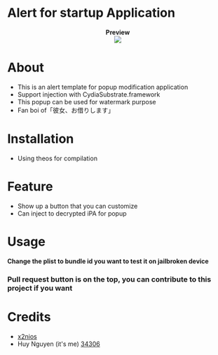 # Alert for startup Application


<div style="text-align: center;">
<b>Preview</b><br>

<img src="https://raw.githubusercontent.com/x2niosvn/Custom-application-startup-notification-Theos/main/IMAGE.jpg">
</div>


# About
- This is an alert template for popup modification application
- Support injection with CydiaSubstrate.framework
- This popup can be used for watermark purpose
- Fan boi of「彼女、お借りします」

# Installation
- Using theos for compilation


# Feature
- Show up a button that you can customize
- Can inject to decrypted iPA for popup

# Usage
**Change the plist to bundle id you want to test it on jailbroken device**

### Pull request button is on the top, you can contribute to this project if you want

# Credits
- [x2nios](https://github.com/x2niosvn)
- Huy Nguyen (it's me) [34306](https://github.com/34306)

